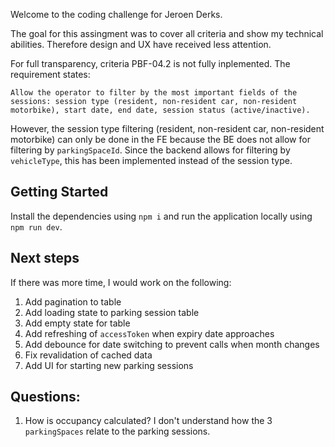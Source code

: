Welcome to the coding challenge for Jeroen Derks.

The goal for this assingment was to cover all criteria and show my technical abilities. Therefore design and UX have received less attention.

For full transparency, criteria PBF-04.2 is not fully inplemented. The requirement states:

```
Allow the operator to filter by the most important fields of the sessions: session type (resident, non-resident car, non-resident motorbike), start date, end date, session status (active/inactive).
```

However, the session type filtering (resident, non-resident car, non-resident motorbike) can only be done in the FE because the BE does not allow for filtering by `parkingSpaceId`. Since the backend allows for filtering by `vehicleType`, this has been implemented instead of the session type.

## Getting Started

Install the dependencies using `npm i` and run the application locally using `npm run dev`.

## Next steps

If there was more time, I would work on the following:

1. Add pagination to table
2. Add loading state to parking session table
3. Add empty state for table
4. Add refreshing of `accessToken` when expiry date approaches
5. Add debounce for date switching to prevent calls when month changes
6. Fix revalidation of cached data
7. Add UI for starting new parking sessions

## Questions:

1. How is occupancy calculated? I don't understand how the 3 `parkingSpaces` relate to the parking sessions.

